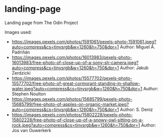 # landing-page
Landing page from The Odin Project

Images used:
 - https://images.pexels.com/photos/1591061/pexels-photo-1591061.jpeg?auto=compress&cs=tinysrgb&w=1260&h=750&dpr=1
   Author: Miguel Á. Padriñán
 - https://images.pexels.com/photos/16013983/pexels-photo-16013983/free-photo-of-close-up-of-a-sony-slr-camera.jpeg?auto=compress&cs=tinysrgb&w=1260&h=750&dpr=1
   Author: Jakub Zerdzicki
 - https://images.pexels.com/photos/15577702/pexels-photo-15577702/free-photo-of-great-cormorant-standing-in-shallow-water.jpeg?auto=compress&cs=tinysrgb&w=1260&h=750&dpr=1
   Author: Stephen Noulton
 - https://images.pexels.com/photos/15685799/pexels-photo-15685799/free-photo-of-apples-on-organic-market.jpeg?auto=compress&cs=tinysrgb&w=1260&h=750&dpr=1
   Author: S. Deniz
 - https://images.pexels.com/photos/15802228/pexels-photo-15802228/free-photo-of-close-up-of-a-snowy-owl-sitting-on-a-rock.jpeg?auto=compress&cs=tinysrgb&w=1260&h=750&dpr=1
   Author: Jos van Ouwerkerk
